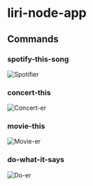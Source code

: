 # liri-node-app

## Commands

### spotify-this-song

![Spotifier](https://imgur.com/9dCCPTV)

### concert-this

![Concert-er](https://imgur.com/FMSJzll)

### movie-this

![Movie-er](https://imgur.com/xJ4i015)

### do-what-it-says

![Do-er](https://imgur.com/LeLvsJm)